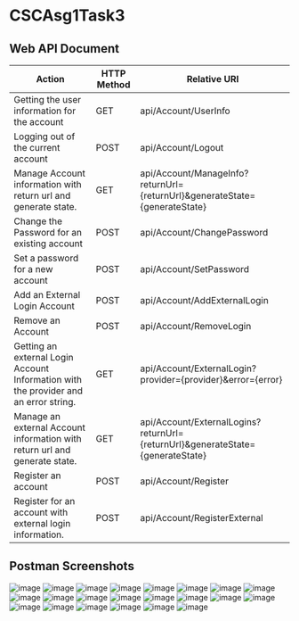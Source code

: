 # CSCAsg1Task3

## Web API Document
Action | HTTP Method | Relative URI
-- | -- | --
Getting the user information for the account | GET | api/Account/UserInfo
Logging out of the current account | POST | api/Account/Logout
Manage Account information with return url and generate state. | GET | api/Account/ManageInfo?returnUrl={returnUrl}&generateState={generateState}
Change the Password for an existing account | POST | api/Account/ChangePassword
Set a password for a new account | POST | api/Account/SetPassword
Add an External Login Account | POST | api/Account/AddExternalLogin
Remove an Account | POST | api/Account/RemoveLogin
Getting an external Login Account Information with the provider and an error string. | GET | api/Account/ExternalLogin?provider={provider}&error={error}
Manage an external Account information with return url and generate state. | GET | api/Account/ExternalLogins?returnUrl={returnUrl}&generateState={generateState}
Register an account | POST | api/Account/Register
Register for an account with external login information. | POST | api/Account/RegisterExternal

## Postman Screenshots
![image](https://user-images.githubusercontent.com/40429653/60268591-5031fd00-991f-11e9-88b7-6cf00c274333.png)
![image](https://user-images.githubusercontent.com/40429653/60268629-68a21780-991f-11e9-8336-95d097d5309f.png)
![image](https://user-images.githubusercontent.com/40429653/60268651-76579d00-991f-11e9-9fb6-d74807fa3337.png)
![image](https://user-images.githubusercontent.com/40429653/60268791-ccc4db80-991f-11e9-9a8a-6e8bfd5257f4.png)
![image](https://user-images.githubusercontent.com/40429653/60268865-faaa2000-991f-11e9-8979-2c9b1e847997.png)
![image](https://user-images.githubusercontent.com/40429653/60269026-44930600-9920-11e9-9bf4-25bdee216ef3.png)
![image](https://user-images.githubusercontent.com/40429653/60269065-55dc1280-9920-11e9-8a5c-33f1eedc9705.png)
![image](https://user-images.githubusercontent.com/40429653/60269108-67251f00-9920-11e9-806c-2b5dbf99236b.png)
![image](https://user-images.githubusercontent.com/40429653/60269179-8ae86500-9920-11e9-9218-94d6860ce1bb.png)
![image](https://user-images.githubusercontent.com/40429653/60269232-a05d8f00-9920-11e9-966c-4ead1af99ed3.png)
![image](https://user-images.githubusercontent.com/40429653/60269340-dc90ef80-9920-11e9-9032-80ffb57f08b9.png)
![image](https://user-images.githubusercontent.com/40429653/60269394-f4687380-9920-11e9-9ecb-e1f2e1c93312.png)
![image](https://user-images.githubusercontent.com/40429653/60269423-01856280-9921-11e9-8a2a-94be55913f54.png)
![image](https://user-images.githubusercontent.com/40429653/60269458-12ce6f00-9921-11e9-9c04-ba19e9d05a49.png)
![image](https://user-images.githubusercontent.com/40429653/60270913-ef58f380-9923-11e9-9b60-df4b5992fce2.png)
![image](https://user-images.githubusercontent.com/40429653/60270943-00a20000-9924-11e9-8381-c28bfcd8a2ff.png)
![image](https://user-images.githubusercontent.com/40429653/60270981-13b4d000-9924-11e9-9a9f-2cb40bb6f450.png)
![image](https://user-images.githubusercontent.com/40429653/60271009-24654600-9924-11e9-8849-920187b761f5.png)
![image](https://user-images.githubusercontent.com/40429653/60271066-3c3cca00-9924-11e9-9676-9a8095d7e84c.png)
![image](https://user-images.githubusercontent.com/40429653/60271114-5676a800-9924-11e9-91bd-dae086ec3c70.png)
![image](https://user-images.githubusercontent.com/40429653/60271151-655d5a80-9924-11e9-8753-fe734e28eb43.png)
![image](https://user-images.githubusercontent.com/40429653/60271184-76a66700-9924-11e9-8a0e-ef4b49c3b1f5.png)
